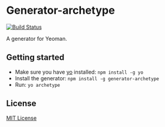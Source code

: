 # Generator-archetype
[![Build Status](https://secure.travis-ci.org/kwaledesign/generator-archetype.png?branch=master)](https://travis-ci.org/kwaledesign/generator-archetype)

A generator for Yeoman.

## Getting started
- Make sure you have [yo](https://github.com/yeoman/yo) installed:
    `npm install -g yo`
- Install the generator: `npm install -g generator-archetype`
- Run: `yo archetype`

## License
[MIT License](http://en.wikipedia.org/wiki/MIT_License)
